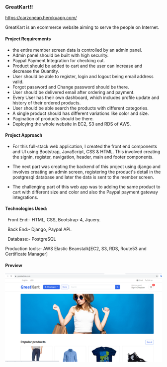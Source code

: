 ### GreatKart!!
https://carzoneap.herokuapp.com/

GreatKart is an ecommerce website aiming to serve the people on Internet.

#### Project Requirements
- the entire member screen data is controlled by an admin panel.
- Admin panel should be built with high security.
- Paypal Payment Integration for checking out.
- Product should be added to cart and the user can increase and decrease the Quantity.
- User should be able to register, login and logout being email address valid.
- Forgot password and Change password should be there.
- User should be delivered email after ordering and payment.
- Every User has their own dashboard, which includes profile update and history of their ordered products.
- User should be able search the products with different categories.
- A single product should has different variations like color and size.
- Pagination of products should be there.
- Deploying the whole website in EC2, S3 and RDS of AWS.

#### Project Approach

- For this full-stack web application, I created the front end components and UI using Bootstrap, JavaScript, CSS & HTML. This involved creating the signin, register, navigation, header, main and footer components. 

- The next part was creating the backend of this project using django and involves creating an admin screen, registering the product's detail in the postgresql database and later the data is sent to the member screen.
- The challenging part of this web app was to adding the same product to cart with different size and color and also the Paypal payment gateway integrations.


#### Technologies Used:

  Front End:- HTML, CSS, Bootstrap-4, Jquery.
  
  Back End:- Django, Paypal API.
  
  Database:- PostgreSQL
  
  Production tools:- AWS Elastic Beanstalk[EC2, S3, RDS, Route53 and Certificate Manager]
  
  #### Preview

![Alt text](/greatkart.png "Optional title")
